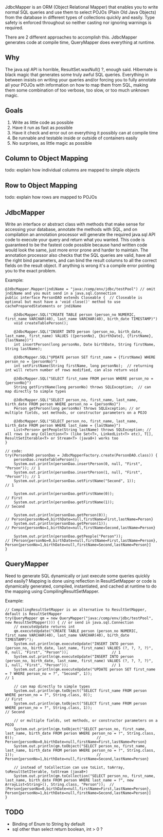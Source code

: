 JdbcMapper is an ORM (Object Relational Mapper) that enables you to write normal SQL queries and use them to select 
POJOs (Plain Old Java Objects) from the database in different types of collections quickly and easily.  Type safety is
enforced throughout so neither casting nor ignoring warnings is required.

There are 2 different approaches to accomplish this.  JdbcMapper generates code at compile time, QueryMapper does
everything at runtime.

Why
---

The java.sql API is horrible, ResultSet.wasNull() ?, enough said.  Hibernate is black magic that generates some truly
awful SQL queries.  Everything in between insists on writing your queries and/or forcing you to fully annotate all your
POJOs with information on how to map them from SQL, making them some combination of too verbose, too slow, or too much
unknown magic.

Goals
-----

1. Write as little code as possible
2. Have it run as fast as possible
3. Have it check and error out on everything it possibly can at compile time
4. Be runnable and testable inside or outside of containers easily
5. No surprises, as little magic as possible

Column to Object Mapping
------------------------

todo: explain how individual columns are mapped to simple objects

Row to Object Mapping
---------------------

todo: explain how rows are mapped to POJOs

JdbcMapper
----------

Write an interface or abstract class with methods that make sense for accessing your database, annotate the methods with
SQL, and on compilation an annotation processor will generate the required java.sql API code to execute your query and
return what you wanted.  This code is guaranteed to be the fastest code possible because hand written code would look
the same, just more error prone and harder to maintain.  The annotation processor also checks that the SQL queries are
valid, have all the right bind parameters, and can bind the result columns to all the correct fields on the result object.
If anything is wrong it's a compile error pointing you to the exact problem.

Example:

```
@JdbcMapper.Mapper(jndiName = "java:/comp/env/jdbc/testPool") // omit jndiName and you must send in a java.sql.Connection
public interface PersonDAO extends Closeable {  // Closeable is optional but must have a 'void close()' method to use cachePreparedStatements or jndiName

	@JdbcMapper.SQL("CREATE TABLE person (person_no NUMERIC, first_name VARCHAR(40), last_name VARCHAR(40), birth_date TIMESTAMP)")
	void createTablePerson();

	@JdbcMapper.SQL("INSERT INTO person (person_no, birth_date, last_name, first_name) VALUES ({personNo}, {birthDate}, {firstName}, {lastName})")
	int insertPerson(long personNo, Date birthDate, String firstName, String lastName);

	@JdbcMapper.SQL("UPDATE person SET first_name = {firstName} WHERE person_no = {personNo}")
	int setFirstName(String firstName, long personNo);  // returning int will return number of rows modified, can also return void

	@JdbcMapper.SQL("SELECT first_name FROM person WHERE person_no = {personNo}")
	String getFirstName(long personNo) throws SQLException;  // can map directly to simple types

	@JdbcMapper.SQL("SELECT person_no, first_name, last_name, birth_date FROM person WHERE person_no = {personNo}")
	Person getPerson(long personNo) throws SQLException; // or multiple fields, set methods, or constructor parameters on a POJO

	@JdbcMapper.SQL("SELECT person_no, first_name, last_name, birth_date FROM person WHERE last_name = {lastName}")
	List<Person> getPeople(String lastName) throws SQLException; // all rows in any Collection<T> (like Set<T>, LinkedList<T> etc), T[], ResultSetIterable<T> or Stream<T> (java8+) works too
}

// code:
try(PersonDAO personDao = JdbcMapperFactory.create(PersonDAO.class)) {
    personDao.createTablePerson();
    System.out.println(personDao.insertPerson(0, null, "First", "Person")); // 1
    System.out.println(personDao.insertPerson(1, null, "First", "Person")); // 1
    System.out.println(personDao.setFirstName("Second", 1));                // 1

    System.out.println(personDao.getFirstName(0));                          // First
    System.out.println(personDao.getFirstName(1));                          // Second

    System.out.println(personDao.getPerson(0));                             // Person{personNo=0,birthDate=null,firstName=First,lastName=Person}
    System.out.println(personDao.getPerson(1));                             // Person{personNo=1,birthDate=null,firstName=Second,lastName=Person}

    System.out.println(personDao.getPeople("Person"));                      // [Person{personNo=0,birthDate=null,firstName=First,lastName=Person}, Person{personNo=1,birthDate=null,firstName=Second,lastName=Person}]
}
```

QueryMapper
-----------

Need to generate SQL dynamically or just execute some queries quickly and easily?  Mapping is done using reflection in
ResultSetMapper or code is dynamically generated, compiled, instantiated, and cached at runtime to do the mapping using 
CompilingResultSetMapper.

Example:

```
// CompilingResultSetMapper is an alternative to ResultSetMapper, default is ResultSetMapper
try(QueryMapper qm = new QueryMapper("java:/comp/env/jdbc/testPool", new ResultSetMapper())) { // or send in java.sql.Connection
    // executeUpdate returns int
    qm.executeUpdate("CREATE TABLE person (person_no NUMERIC, first_name VARCHAR(40), last_name VARCHAR(40), birth_date TIMESTAMP)");
    System.out.println(qm.executeUpdate("INSERT INTO person (person_no, birth_date, last_name, first_name) VALUES (?, ?, ?, ?)", 0, null, "First", "Person"));                    // 1
    System.out.println(qm.executeUpdate("INSERT INTO person (person_no, birth_date, last_name, first_name) VALUES (?, ?, ?, ?)", 1, null, "First", "Person"));                    // 1
    System.out.println(qm.executeUpdate("UPDATE person SET first_name = ? WHERE person_no = ?", "Second", 1));                                                                    // 1

    // can map directly to simple types
    System.out.println(qm.toObject("SELECT first_name FROM person WHERE person_no = ?", String.class, 0));                                                                        // First
    System.out.println(qm.toObject("SELECT first_name FROM person WHERE person_no = ?", String.class, 1));                                                                        // Second

    // or multiple fields, set methods, or constructor parameters on a POJO
    System.out.println(qm.toObject("SELECT person_no, first_name, last_name, birth_date FROM person WHERE person_no = ?", String.class, 0));                                      // Person{personNo=0,birthDate=null,firstName=First,lastName=Person}
    System.out.println(qm.toObject("SELECT person_no, first_name, last_name, birth_date FROM person WHERE person_no = ?", String.class, 1));                                      // Person{personNo=1,birthDate=null,firstName=Second,lastName=Person}

    // instead of toCollection can use toList, toArray, toResultSetIterable, toStream (java8+)
    System.out.println(qm.toCollection("SELECT person_no, first_name, last_name, birth_date FROM person WHERE last_name = ?", new ArrayList<String>(), String.class, "Person"));  // [Person{personNo=0,birthDate=null,firstName=First,lastName=Person}, Person{personNo=1,birthDate=null,firstName=Second,lastName=Person}]
}
```

TODO
----

 * Binding of Enum to String by default
 * sql other than select return boolean, int > 0 ?